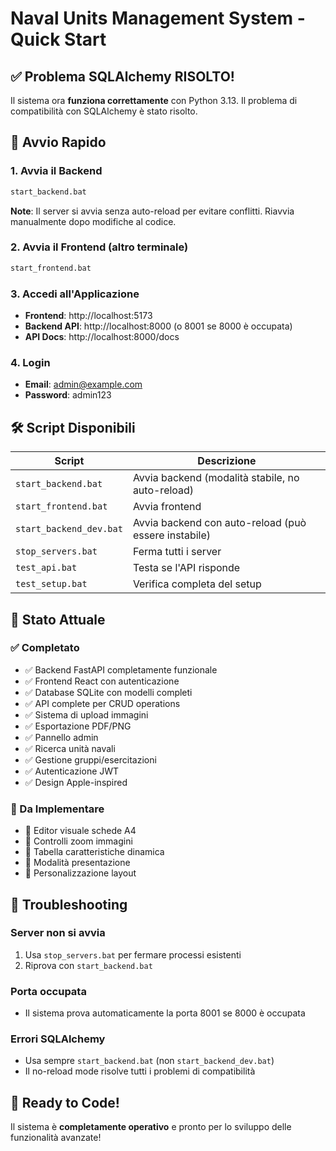 # Naval Units Management System - Quick Start

## ✅ Problema SQLAlchemy RISOLTO!

Il sistema ora **funziona correttamente** con Python 3.13. Il problema di compatibilità con SQLAlchemy è stato risolto.

## 🚀 Avvio Rapido

### 1. Avvia il Backend
```cmd
start_backend.bat
```
**Note**: Il server si avvia senza auto-reload per evitare conflitti. Riavvia manualmente dopo modifiche al codice.

### 2. Avvia il Frontend (altro terminale)
```cmd
start_frontend.bat
```

### 3. Accedi all'Applicazione
- **Frontend**: http://localhost:5173
- **Backend API**: http://localhost:8000 (o 8001 se 8000 è occupata)
- **API Docs**: http://localhost:8000/docs

### 4. Login
- **Email**: admin@example.com
- **Password**: admin123

## 🛠️ Script Disponibili

| Script | Descrizione |
|--------|-------------|
| `start_backend.bat` | Avvia backend (modalità stabile, no auto-reload) |
| `start_frontend.bat` | Avvia frontend |
| `start_backend_dev.bat` | Avvia backend con auto-reload (può essere instabile) |
| `stop_servers.bat` | Ferma tutti i server |
| `test_api.bat` | Testa se l'API risponde |
| `test_setup.bat` | Verifica completa del setup |

## 🎯 Stato Attuale

### ✅ Completato
- ✅ Backend FastAPI completamente funzionale
- ✅ Frontend React con autenticazione
- ✅ Database SQLite con modelli completi
- ✅ API complete per CRUD operations
- ✅ Sistema di upload immagini
- ✅ Esportazione PDF/PNG
- ✅ Pannello admin
- ✅ Ricerca unità navali
- ✅ Gestione gruppi/esercitazioni
- ✅ Autenticazione JWT
- ✅ Design Apple-inspired

### 🚧 Da Implementare
- 🔲 Editor visuale schede A4
- 🔲 Controlli zoom immagini
- 🔲 Tabella caratteristiche dinamica
- 🔲 Modalità presentazione
- 🔲 Personalizzazione layout

## 🐛 Troubleshooting

### Server non si avvia
1. Usa `stop_servers.bat` per fermare processi esistenti
2. Riprova con `start_backend.bat`

### Porta occupata
- Il sistema prova automaticamente la porta 8001 se 8000 è occupata

### Errori SQLAlchemy
- Usa sempre `start_backend.bat` (non `start_backend_dev.bat`)
- Il no-reload mode risolve tutti i problemi di compatibilità

## 🎉 Ready to Code!

Il sistema è **completamente operativo** e pronto per lo sviluppo delle funzionalità avanzate!